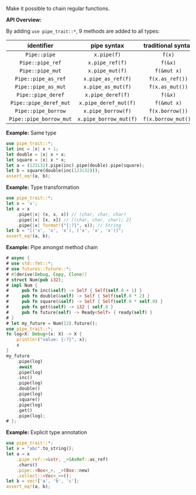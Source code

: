 Make it possible to chain regular functions.

**API Overview:**

By adding `use pipe_trait::*`, 9 methods are added to all types:

|        identifier       |       pipe syntax      |  traditional syntax |
|:-----------------------:|:----------------------:|:-------------------:|
| `Pipe::pipe`            | `x.pipe(f)`            | `f(x)`              |
| `Pipe::pipe_ref`        | `x.pipe_ref(f)`        | `f(&x)`             |
| `Pipe::pipe_mut`        | `x.pipe_mut(f)`        | `f(&mut x)`         |
| `Pipe::pipe_as_ref`     | `x.pipe_as_ref(f)`     | `f(x.as_ref())`     |
| `Pipe::pipe_as_mut`     | `x.pipe_as_mut(f)`     | `f(x.as_mut())`     |
| `Pipe::pipe_deref`      | `x.pipe_deref(f)`      | `f(&x)`             |
| `Pipe::pipe_deref_mut`  | `x.pipe_deref_mut(f)`  | `f(&mut x)`         |
| `Pipe::pipe_borrow`     | `x.pipe_borrow(f)`     | `f(x.borrow())`     |
| `Pipe::pipe_borrow_mut` | `x.pipe_borrow_mut(f)` | `f(x.borrow_mut())` |

**Example:** Same type

```rust
use pipe_trait::*;
let inc = |x| x + 1;
let double = |x| x + x;
let square = |x| x * x;
let a = (123i32).pipe(inc).pipe(double).pipe(square);
let b = square(double(inc(123i32)));
assert_eq!(a, b);
```

**Example:** Type transformation

```rust
use pipe_trait::*;
let x = 'x';
let a = x
    .pipe(|x| (x, x, x)) // (char, char, char)
    .pipe(|x| [x, x]) // [(char, char, char); 2]
    .pipe(|x| format!("{:?}", x)); // String
let b = "[('x', 'x', 'x'), ('x', 'x', 'x')]";
assert_eq!(a, b);
```

**Example:** Pipe amongst method chain

```rust
# async {
# use std::fmt::*;
# use futures::future::*;
# #[derive(Debug, Copy, Clone)]
# struct Num(pub i32);
# impl Num {
#     pub fn inc(&self) -> Self { Self(self.0 + 1) }
#     pub fn double(&self) -> Self { Self(self.0 * 2) }
#     pub fn square(&self) -> Self { Self(self.0 * self.0) }
#     pub fn get(&self) -> i32 { self.0 }
#     pub fn future(self) -> Ready<Self> { ready(self) }
# }
# let my_future = Num(12).future();
use pipe_trait::*;
fn log<X: Debug>(x: X) -> X {
    println!("value: {:?}", x);
    x
}
my_future
    .pipe(log)
    .await
    .pipe(log)
    .inc()
    .pipe(log)
    .double()
    .pipe(log)
    .square()
    .pipe(log)
    .get()
    .pipe(log);
# };
```

**Example:** Explicit type annotation

```rust
use pipe_trait::*;
let x = "abc".to_string();
let a = x
    .pipe_ref::<&str, _>(AsRef::as_ref)
    .chars()
    .pipe::<Box<_>, _>(Box::new)
    .collect::<Vec<_>>();
let b = vec!['a', 'b', 'c'];
assert_eq!(a, b);
```
